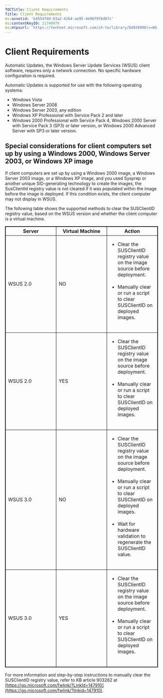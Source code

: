 ```yaml
---
TOCTitle: Client Requirements
Title: Client Requirements
ms:assetid: 'b4554fdd-03a2-42b4-ae95-4e96f976d67c'
ms:contentKeyID: 21740979
ms:mtpsurl: 'https://technet.microsoft.com/zh-tw/library/Dd939898(v=WS.10)'
---
```


Client Requirements
===================

Automatic Updates, the Windows Server Update Services (WSUS) client software, requires only a network connection. No specific hardware configuration is required.

Automatic Updates is supported for use with the following operating systems:

-   Windows Vista
-   Windows Server 2008
-   Windows Server 2003, any edition
-   Windows XP Professional with Service Pack 2 and later
-   Windows 2000 Professional with Service Pack 4, Windows 2000 Server with Service Pack 3 (SP3) or later version, or Windows 2000 Advanced Server with SP3 or later version.

Special considerations for client computers set up by using a Windows 2000, Windows Server 2003, or Windows XP image
--------------------------------------------------------------------------------------------------------------------

If client computers are set up by using a Windows 2000 image, a Windows Server 2003 image, or a Windows XP image, and you used Sysprep or another unique SID-generating technology to create the images, the SusClientId registry value is not cleared if it was populated within the image before the image is deployed. If this condition exists, the client computer may not display in WSUS.

The following table shows the supported methods to clear the SUSClientID registry value, based on the WSUS version and whether the client computer is a virtual machine.

 
<table style="border:1px solid black;">
<colgroup>
<col width="33%" />
<col width="33%" />
<col width="33%" />
</colgroup>
<thead>
<tr class="header">
<th style="border:1px solid black;" >Server</th>
<th style="border:1px solid black;" >Virtual Machine</th>
<th style="border:1px solid black;" >Action</th>
</tr>
</thead>
<tbody>
<tr class="odd">
<td style="border:1px solid black;">WSUS 2.0</td>
<td style="border:1px solid black;">NO</td>
<td style="border:1px solid black;"><ul>
<li>Clear the SUSClientID registry value on the image source before deployment.<br />
<br />
</li>
<li>Manually clear or run a script to clear SUSClientID on deployed images.<br />
<br />
</li>
</ul></td>
</tr>
<tr class="even">
<td style="border:1px solid black;">WSUS 2.0</td>
<td style="border:1px solid black;">YES</td>
<td style="border:1px solid black;"><ul>
<li>Clear the SUSClientID registry value on the image source before deployment.<br />
<br />
</li>
<li>Manually clear or run a script to clear SUSClientID on deployed images.<br />
<br />
</li>
</ul></td>
</tr>
<tr class="odd">
<td style="border:1px solid black;">WSUS 3.0</td>
<td style="border:1px solid black;">NO</td>
<td style="border:1px solid black;"><ul>
<li>Clear the SUSClientID registry value on the image source before deployment.<br />
<br />
</li>
<li>Manually clear or run a script to clear SUSClientID on deployed images.<br />
<br />
</li>
<li>Wait for hardware validation to regenerate the SUSClientID value.<br />
<br />
</li>
</ul></td>
</tr>
<tr class="even">
<td style="border:1px solid black;">WSUS 3.0</td>
<td style="border:1px solid black;">YES</td>
<td style="border:1px solid black;"><ul>
<li>Clear the SUSClientID registry value on the image source before deployment.<br />
<br />
</li>
<li>Manually clear or run a script to clear SUSClientID on deployed images.<br />
<br />
</li>
</ul></td>
</tr>
</tbody>
</table>

For more information and step-by-step instructions to manually clear the SUSClientID registry value, refer to KB article 903262 at [https://go.microsoft.com/fwlink/?LinkId=147910](https://go.microsoft.com/fwlink/?linkid=147910).